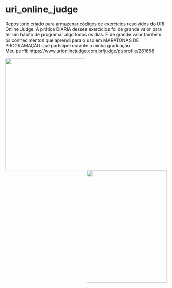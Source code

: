 # uri_online_judge

Repositório criado para armazenar códigos de exercícios resolvidos do URI Online Judge. A prática DIÁRIA desses exercícios foi de grande valor para ter um hábito de programar algo todos os dias. É de grande valor também os conhecimentos que aprendi para o uso em MARATONAS DE PROGRAMAÇÃO que participei durante a minha graduação<br>
Meu perfil: https://www.urionlinejudge.com.br/judge/pt/profile/261658
<br>

  <center>
  
  <img src="https://media.giphy.com/media/10zxDv7Hv5RF9C/giphy.gif" width="250" height="350" align="left"/> 
  <img src="https://media.giphy.com/media/l0HlFCT4uNTArsbu0/giphy.gif"width="250" height="350" align="right"/>
    </center>

